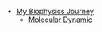 + [My Biophysics Journey](/My-Biophysics-Journey/README.md)
  + [Molecular Dynamic](/My-Biophysics-Journey/Molecular-Dynamic/README2.md)
